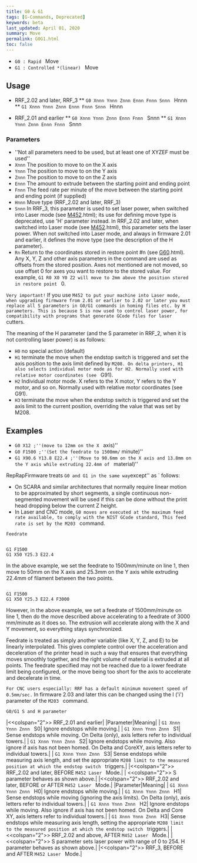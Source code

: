 ```yaml
---
title: G0 & G1
tags: [G-Commands, Deprecated] 
keywords: beta 
last_updated: April 01, 2020 
summary: Move 
permalink: G0G1.html
toc: false 
---
```



* ` G0 : Rapid  ` Move
* ` G1 : Controlled *(linear)  ` Move

## Usage

* RRF_2.02 and later, RRF_3
** ` G0 Xnnn Ynnn Znnn Ennn Fnnn Snnn  ` Hnnn
** ` G1 Xnnn Ynnn Znnn Ennn Fnnn Snnn  ` Hnnn

* RRF_2.01 and earlier
** ` G0 Xnnn Ynnn Znnn Ennn Fnnn  ` Snnn
** ` G1 Xnnn Ynnn Znnn Ennn Fnnn  ` Snnn

### Parameters

* ''Not all parameters need to be used, but at least one of XYZEF must be used''
* `Xnnn` The position to move to on the X axis
* `Ynnn` The position to move to on the Y axis
* `Znnn` The position to move to on the Z axis
* `Ennn` The amount to extrude between the starting point and ending point
* `Fnnn` The feed rate per minute of the move between the starting point and ending point (if supplied)
* `Hnnn` Move type (RRF_2.02 and later, RRF_3)
* `Snnn` In RRF_3, this parameter is used to set laser power, when switched into Laser mode  (see [M452](M452).html); its use for defining move type is deprecated, use 'H' parameter instead. In RRF_2.02 and later, when switched into Laser mode (see [M452](M452).html), this parameter sets the laser power.  When not switched into Laser mode, and always in firmware 2.01 and earlier, it defines the move type (see the description of the H parameter).
* `Rn` Return to the coordinates stored in restore point #n (see [G60](G60).html). Any  X, Y, Z and other axis parameters in the command are used as offsets from the stored position. Axes not mentioned are not moved, so use offset 0 for axes you want to restore to the stored value. For example, ` G1 R0 X0 Y0 Z2 will move to 2mm above the position stored in restore point  ` 0.

`Very important!` If you use ` M452 to put your machine into Laser mode, when upgrading firmware from 2.01 or earlier to 2.02 or later you must replace all S parameters in G0/G1 commands in homing files etc. by H parameters. This is because S is now used to control laser power, for compatibility with programs that generate GCode files for laser  ` cutters.

The meaning of the H parameter (and the S parameter in RRF_2, when it is not controlling laser power) is as follows:

* `H0` no special action (default)
* `H1` terminate the move when the endstop switch is triggered and set the axis position to the axis limit defined by ` M208. On delta printers, H1 also selects individual motor mode as for H2. Normally used with relative motor coordinates (see  ` G91).
* `H2` Individual motor mode. X refers to the X motor, Y refers to the Y motor, and so on. Normally used with relative motor coordinates (see G91).
* `H3` terminate the move when the endstop switch is triggered and set the axis limit to the current position, overriding the value that was set by M208.

## Examples

* ` G0 X12 ;''(move to 12mm on the X  ` axis)''
* ` G0 F1500 ;''(Set the feedrate to 1500mm/ ` minute)''
* ` G1 X90.6 Y13.8 E22.4 ;''(Move to 90.6mm on the X axis and 13.8mm on the Y axis while extruding 22.4mm of  ` material)''

RepRapFirmware treats ` G0 and G1 in the same way `except'' as  ` follows:

* On SCARA and similar architectures that normally require linear motion to be approximated by short segments, a single continuous non-segmented movement will be used if this can be done without the print head dropping below the current Z height.
* In Laser and CNC mode, ` G0 moves are executed at the maximum feed rate available, to comply with the NIST GCode standard, This feed rate is set by the M203  ` command.

`Feedrate`

```

G1 F1500
G1 X50 Y25.3 E22.4

```

In the above example, we set the feedrate to 1500mm/minute on line 1, then move to 50mm on the X axis and 25.3mm on the Y axis while extruding 22.4mm of filament between the two points.

```

G1 F1500
G1 X50 Y25.3 E22.4 F3000

```

However, in the above example, we set a feedrate of 1500mm/minute on line 1, then do the move described above accelerating to a feedrate of 3000 mm/minute as it does so. The extrusion will accelerate along with the X and Y movement, so everything stays synchronized.

Feedrate is treated as simply another variable (like X, Y, Z, and E) to be linearly interpolated. This gives complete control over the acceleration and deceleration of the printer head in such a way that ensures that everything moves smoothly together, and the right volume of material is extruded at all points. The feedrate specified may not be reached due to a lower feedrate limit being configured, or the move being too short for the axis to accelerate and decelerate in time.

`For CNC users especially: RRF has a default minimum movement speed of 0.5mm/sec.` In firmware 2.03 and later this can be changed using the I ('i') parameter of the ` M203  ` command.

`G0/G1 S and H parameter`

|<<colspan="2">> RRF_2.01 and earlier|
|Parameter|Meaning|
| ` G1 Xnnn Ynnn Znnn  ` S0| Ignore endstops while moving.|
| ` G1 Xnnn Ynnn Znnn  ` S1| Sense endstops while moving. On Delta (only), axis letters refer to individual towers.|
| ` G1 Xnnn Ynnn Znnn  ` S2| Ignore endstops while moving. Also ignore if axis has not been homed. On Delta and CoreXY, axis letters refer to individual towers.|
| ` G1 Xnnn Ynnn Znnn  ` S3| Sense endstops while measuring axis length, and set the appropriate ` M208 limit to the measured position at which the endstop switch  ` triggers.|
|<<colspan="2">> RRF_2.02 and later, BEFORE ` M452 Laser  ` Mode.|
| <<colspan="2">> S parameter behaves as shown above.|
|<<colspan="2">> RRF_2.02 and later, BEFORE or AFTER ` M452 Laser  ` Mode.|
|Parameter|Meaning|
| ` G1 Xnnn Ynnn Znnn  ` H0| Ignore endstops while moving.|
| ` G1 Xnnn Ynnn Znnn  ` H1| Sense endstops while moving (ignoring the axis limits). On Delta (only), axis letters refer to individual towers.|
| ` G1 Xnnn Ynnn Znnn  ` H2| Ignore endstops while moving. Also ignore if axis has not been homed. On Delta and Core XY, axis letters refer to individual towers.|
| ` G1 Xnnn Ynnn Znnn  ` H3| Sense endstops while measuring axis length, setting the appropriate ` M208 limit to the measured position at which the endstop switch  ` triggers.|
|<<colspan="2">> RRF_2.02 and above, AFTER ` M452 Laser  ` Mode.|
| <<colspan="2">> S parameter sets laser power with range of 0 to 254.  H parameter behaves as shown above.|
|<<colspan="2">> RRF_3, BEFORE and AFTER ` M452 Laser  ` Mode.|


